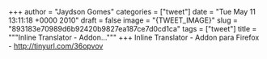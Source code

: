 
+++
author = "Jaydson Gomes"
categories = ["tweet"]
date = "Tue May 11 13:11:18 +0000 2010"
draft = false
image = "{TWEET_IMAGE}"
slug = "893183e70989d6b92420b9827ea187ce7d0cd1ca"
tags = ["tweet"]
title = """Inline Translator - Addon..."""
+++
Inline Translator - Addon para Firefox - http://tinyurl.com/36opvov
